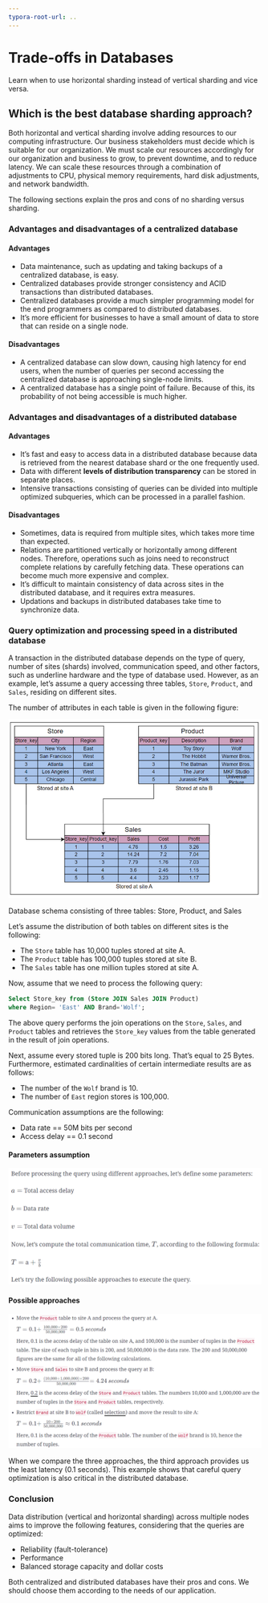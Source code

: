 ```yaml
---
typora-root-url: ..
---
```


# Trade-offs in Databases

Learn when to use horizontal sharding instead of vertical sharding and vice versa.

## Which is the best database sharding approach?

Both horizontal and vertical sharding involve adding resources to our computing infrastructure. Our business stakeholders must decide which is suitable for our organization. We must scale our resources accordingly for our organization and business to grow, to prevent downtime, and to reduce latency. We can scale these resources through a combination of adjustments to CPU, physical memory requirements, hard disk adjustments, and network bandwidth.

The following sections explain the pros and cons of no sharding versus sharding.

### Advantages and disadvantages of a centralized database

#### Advantages

- Data maintenance, such as updating and taking backups of a centralized database, is easy.
- Centralized databases provide stronger consistency and ACID transactions than distributed databases.
- Centralized databases provide a much simpler programming model for the end programmers as compared to distributed databases.
- It’s more efficient for businesses to have a small amount of data to store that can reside on a single node.

#### Disadvantages

- A centralized database can slow down, causing high latency for end users, when the number of queries per second accessing the centralized database is approaching single-node limits.
- A centralized database has a single point of failure. Because of this, its probability of not being accessible is much higher.

### Advantages and disadvantages of a distributed database

#### Advantages

- It’s fast and easy to access data in a distributed database because data is retrieved from the nearest database shard or the one frequently used.
- Data with different **levels of distribution transparency** can be stored in separate places.
- Intensive transactions consisting of queries can be divided into multiple optimized subqueries, which can be processed in a parallel fashion.

#### Disadvantages

- Sometimes, data is required from multiple sites, which takes more time than expected.
- Relations are partitioned vertically or horizontally among different nodes. Therefore, operations such as joins need to reconstruct complete relations by carefully fetching data. These operations can become much more expensive and complex.
- It’s difficult to maintain consistency of data across sites in the distributed database, and it requires extra measures.
- Updations and backups in distributed databases take time to synchronize data.

### Query optimization and processing speed in a distributed database

A transaction in the distributed database depends on the type of query, number of sites (shards) involved, communication speed, and other factors, such as underline hardware and the type of database used. However, as an example, let’s assume a query accessing three tables, `Store`, `Product`, and `Sales`, residing on different sites.

The number of attributes in each table is given in the following figure:

![QQ截图20230407115228](/img/09-Databases/QQ截图20230407115228.png)

Database schema consisting of three tables: Store, Product, and Sales

Let’s assume the distribution of both tables on different sites is the following:

- The `Store` table has 10,000 tuples stored at site A.
- The `Product` table has 100,000 tuples stored at site B.
- The `Sales` table has one million tuples stored at site A.

Now, assume that we need to process the following query:

```sql
Select Store_key from (Store JOIN Sales JOIN Product)
where Region= 'East' AND Brand='Wolf';
```

The above query performs the join operations on the `Store`, `Sales`, and `Product` tables and retrieves the `Store_key` values from the table generated in the result of join operations.

Next, assume every stored tuple is 200 bits long. That’s equal to 25 Bytes. Furthermore, estimated cardinalities of certain intermediate results are as follows:

- The number of the `Wolf` brand is 10.
- The number of `East` region stores is 100,000.

Communication assumptions are the following:

- Data rate == 50M bits per second
- Access delay == 0.1 second

#### Parameters assumption

![QQ截图20230407115248](/img/09-Databases/QQ截图20230407115248.png)

#### Possible approaches

![QQ截图20230407115258](/img/09-Databases/QQ截图20230407115258.png)

When we compare the three approaches, the third approach provides us the least latency (0.1 seconds). This example shows that careful query optimization is also critical in the distributed database.

### Conclusion

Data distribution (vertical and horizontal sharding) across multiple nodes aims to improve the following features, considering that the queries are optimized:

- Reliability (fault-tolerance)
- Performance
- Balanced storage capacity and dollar costs

Both centralized and distributed databases have their pros and cons. We should choose them according to the needs of our application.